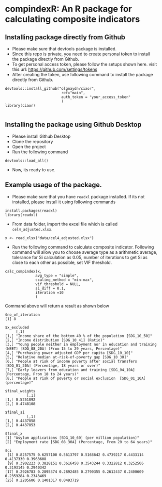 # compindexR: An R package for calculating composite indicators


## Installing package directly from Github

- Please make sure that devtools package is installed.
- Since this repo is private, you need to create personal token to install the package directly from Github.
- To get personal access token, please follow the setups shown here. visit this url: https://github.com/settings/tokens
- After creating the token, use following command to install the package directly from Github.

```
devtools::install_github("olgnaydn/ciaor",
                          ref="main",
                          auth_token = "your_access_token"
                          )
library(ciaor)                          
                        
```


## Installing the package using Github Desktop

- Please install Github Desktop
- Clone the repository
- Open the project
- Run the following command

```
devtools::load_all()
```
- Now, its ready to use.

## Example usage of the package.

- Please make sure that you have `readxl` package installed. If its not installed, please install it using following commands

```
install.packages(readxl)
library(readxl)
```
- From data folder, import the excel file which is called `cel4_adjusted.xlsx`.
```
x <- read_xlsx("data/cel4_adjusted.xlsx")
```
- Run the following command to calculate composite indicator. Following command will allow you to choose average type as a arithmetic average, tolerance for Si calculation as 0.05, number of iterations to get Si as close to each other as possible, set VIF threshold. 

```
calc_compindex(x, 
              avg_type = "simple", 
              scaling_method = "min-max", 
              vif_threshold = NULL, 
              si_diff = 0.1, 
              iteration =10
              )
```

Command above will return a result as shown below

```
$no_of_iteration
[1] 8

$x_excluded
     [,1]                                                                                                                    
[1,] "Income share of the bottom 40 % of the population [SDG_10_50]"                                                         
[2,] "Income distribution [SDG_10_41] (Ratio)"                                                                               
[3,] "Young people neither in employment nor in education and training (NEET) [SDG_08_20A] (From 15 to 29 years, Percentage)"
[4,] "Purchasing power adjusted GDP per capita [SDG_10_10]"                                                                  
[5,] "Relative median at-risk-of-poverty gap [SDG_10_30]"                                                                    
[6,] "People at risk of income poverty after social transfers [SDG_01_20A] (Percentage, 18 years or over)"                   
[7,] "Early leavers from education and training [SDG_04_10A] (Percentage, From 18 to 24 years)"                              
[8,] "People at risk of poverty or social exclusion  [SDG_01_10A] (percentage)"                                              

$final_weights
          [,1]
[1,] 0.5251892
[2,] 0.4748108

$final_si
          [,1]
[1,] 0.4437858
[2,] 0.4437853

$final_x
[1] "Asylum applications [SDG_10_60] (per million population)"      
[2] "Employment rate [SDG_08_30A] (Percentage, From 20 to 64 years)"

$ci
 [1] 0.8257575 0.6257100 0.5613797 0.5168642 0.4739217 0.4433114 0.4137330 0.3963608
 [9] 0.3902223 0.3828151 0.3616450 0.3543244 0.3322812 0.3252506 0.3193145 0.2940342
[17] 0.2926783 0.2895374 0.2892485 0.2790355 0.2612437 0.2400609 0.2359284 0.2343469
[25] 0.2205606 0.1401317 0.0493719
```


